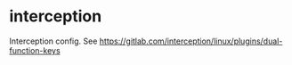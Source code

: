 # interception
Interception config. See https://gitlab.com/interception/linux/plugins/dual-function-keys
